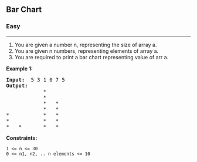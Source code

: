 ## Bar Chart

### Easy
***

1. You are given a number n, representing the size of array a.
2. You are given n numbers, representing elements of array a.
3. You are required to print a bar chart representing value of arr a.
                               
**Example 1:**
<pre>
<b>Input: </b> 5 3 1 0 7 5
<b>Output: </b> 
			*		
			*		
			*	*	
			*	*	
*			*	*	
*			*	*	
*	*		*	*	
</pre>

**Constraints:**
```
1 <= n <= 30
0 <= n1, n2, .. n elements <= 10
```
